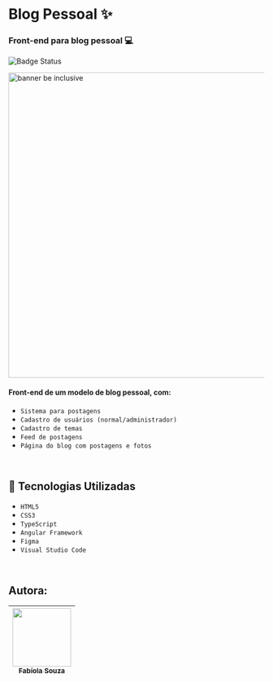 # Blog Pessoal :sparkles:
### Front-end para blog pessoal :computer:

![Badge Status](http://img.shields.io/static/v1?label=STATUS&message=Em%20Desenvolvimento&color=GREEN&style=for-the-badge)

<img src="https://user-images.githubusercontent.com/97403936/167475201-8252e42f-0cca-419c-84aa-237989b71045.png" alt="banner be inclusive" width="600"/>


#### Front-end de um modelo de blog pessoal, com:
- `Sistema para postagens`
- `Cadastro de usuários (normal/administrador)`
- `Cadastro de temas`
- `Feed de postagens`
- `Página do blog com postagens e fotos`


<br>

## :hammer: Tecnologias Utilizadas 
- `HTML5`
- `CSS3`
- `TypeScript`
- `Angular Framework`
- `Figma`
- `Visual Studio Code`
<br>

## Autora:

|  [<img src="https://avatars.githubusercontent.com/u/97403936?v=4" width=115><br><sub>Fabíola Souza</sub>](https://github.com/fabiolasoufer) |
| :---: |
